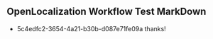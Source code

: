 ## OpenLocalization Workflow Test MarkDown
* 5c4edfc2-3654-4a21-b30b-d087e71fe09a thanks!

<!--HONumber=Sep16_HO1-->


